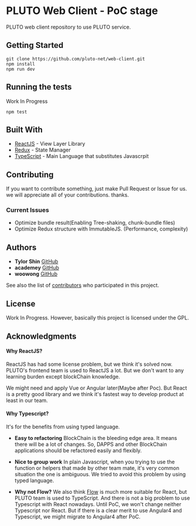 # PLUTO Web Client - PoC stage

PLUTO web client repository to use PLUTO service.

## Getting Started

```
git clone https://github.com/pluto-net/web-client.git
npm install
npm run dev
```

## Running the tests

Work In Progress

```
npm test
```

## Built With

* [ReactJS](https://reactjs.org/) - View Layer Library
* [Redux](http://redux.js.org/) - State Manager
* [TypeScript](http://www.typescriptlang.org/) - Main Language that substitutes Javascrpit

## Contributing
If you want to contribute something, just make Pull Request or Issue for us.
we will appreciate all of your contributions. thanks.

### Current Issues
- Optimize bundle result(Enabling Tree-shaking, chunk-bundle files)
- Optimize Redux structure with ImmutableJS. (Performance, complexity)

## Authors

* **Tylor Shin** [GitHub](https://github.com/TylorShin)
* **academey** [GitHub](https://github.com/academey)
* **woowong** [GitHub](https://github.com/woowong)

See also the list of [contributors](https://github.com/pluto-net/web-client/graphs/contributors) who participated in this project.

## License

Work In Progress.
However, basically this project is licensed under the GPL.

## Acknowledgments

#### Why ReactJS?
ReactJS has had some license problem, but we think it's solved now.
PLUTO's frontend team is used to ReactJS a lot.
But we don't want to any learning burden except blockChain knowledge.

We might need and apply Vue or Angular later(Maybe after Poc).
But React is a pretty good library and we think it's fastest way to develop product at least in our team.

#### Why Typescript?
It's for the benefits from using typed language.

- **Easy to refactoring**
BlockChain is the bleeding edge area. It means there will be a lot of changes.
So, DAPPS and other BlockChain applications should be refactored easily and flexibly.

- **Nice to group work**
In plain Javascript, when you trying to use the function or helpers that made by other team mate, it's very common situation the one is ambiguous.
We tried to avoid this problem by using typed language.

- **Why not Flow?**
We also think [Flow](https://github.com/facebook/flow) is much more suitable for React, but PLUTO team is used to TypeScript. And there is not a big problem to use Typescript with React nowadays.
Until PoC, we won't change neither Typescript nor React.
But if there is a clear merit to use Angular4 and Typescript, we might migrate to Angular4 after PoC.
